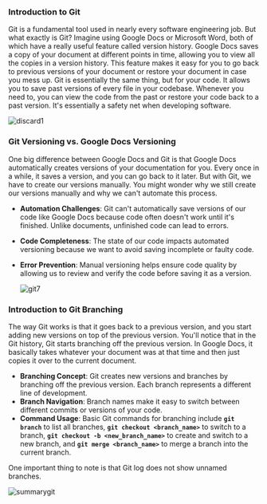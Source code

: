 ### Introduction to Git

Git is a fundamental tool used in nearly every software engineering job. But what exactly is Git? Imagine using Google Docs or Microsoft Word, both of which have a really useful feature called version history. Google Docs saves a copy of your document at different points in time, allowing you to view all the copies in a version history. This feature makes it easy for you to go back to previous versions of your document or restore your document in case you mess up. Git is essentially the same thing, but for your code. It allows you to save past versions of every file in your codebase. Whenever you need to, you can view the code from the past or restore your code back to a past version. It's essentially a safety net when developing software.

![discard1](https://github.com/Hafsajillani/git/assets/103882246/6a4ea59d-a1f1-443b-bfc5-014472ae3eb1)


### Git Versioning vs. Google Docs Versioning

One big difference between Google Docs and Git is that Google Docs automatically creates versions of your documentation for you. Every once in a while, it saves a version, and you can go back to it later. But with Git, we have to create our versions manually. You might wonder why we still create our versions manually and why we can't automate this process.

- **Automation Challenges**: Git can't automatically save versions of our code like Google Docs because code often doesn't work until it's finished. Unlike documents, unfinished code can lead to errors.
- **Code Completeness**: The state of our code impacts automated versioning because we want to avoid saving incomplete or faulty code.
- **Error Prevention**: Manual versioning helps ensure code quality by allowing us to review and verify the code before saving it as a version.

  ![git7](https://github.com/Hafsajillani/git/assets/103882246/2b67fd58-3df2-47bd-8d86-d5535395c25e)


### Introduction to Git Branching

The way Git works is that it goes back to a previous version, and you start adding new versions on top of the previous version. You'll notice that in the Git history, Git starts branching off the previous version. In Google Docs, it basically takes whatever your document was at that time and then just copies it over to the current document.

- **Branching Concept**: Git creates new versions and branches by branching off the previous version. Each branch represents a different line of development.
- **Branch Navigation**: Branch names make it easy to switch between different commits or versions of your code.
- **Command Usage**: Basic Git commands for branching include **`git branch`** to list all branches, **`git checkout <branch_name>`** to switch to a branch, **`git checkout -b <new_branch_name>`** to create and switch to a new branch, and **`git merge <branch_name>`** to merge a branch into the current branch.

One important thing to note is that Git log does not show unnamed branches.

![summarygit](https://github.com/Hafsajillani/git/assets/103882246/67ee3359-1f41-4401-9c6e-707bae113597)
